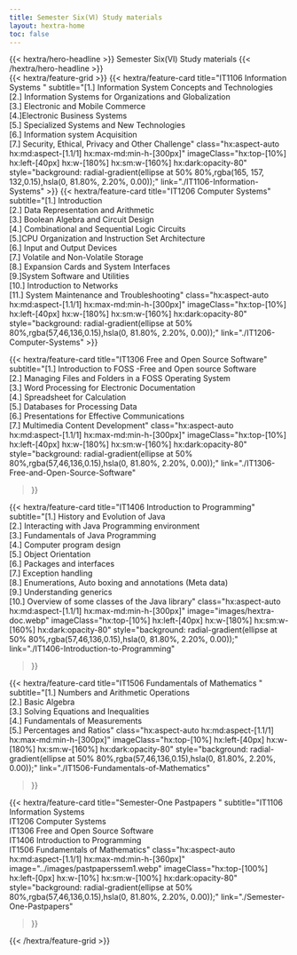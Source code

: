 ```yaml
---
title: Semester Six(Ⅵ) Study materials
layout: hextra-home
toc: false
---
```


<div class="hx:mt-6 hx:mb-6 hx:mx-auto">
{{< hextra/hero-headline >}}
  Semester Six(Ⅵ) Study materials
{{< /hextra/hero-headline >}}
</div>

<div class="hx:mt-6"></div>
{{< hextra/feature-grid >}}
<!--semester One-->
  {{< hextra/feature-card
    title="IT1106 Information Systems "
    subtitle="[1.] Information System Concepts and Technologies <br>[2.] Information Systems for Organizations and Globalization  <br>[3.] Electronic and Mobile Commerce <br>[4.]Electronic Business Systems <br>[5.] Specialized Systems and New Technologies <br> [6.] Information system Acquisition <br> [7.] Security, Ethical, Privacy and Other Challenge"
    class="hx:aspect-auto hx:md:aspect-[1.1/1] hx:max-md:min-h-[300px]"
    imageClass="hx:top-[10%] hx:left-[40px] hx:w-[180%] hx:sm:w-[160%] hx:dark:opacity-80"
    style="background: radial-gradient(ellipse at 50% 80%,rgba(165, 157, 132,0.15),hsla(0, 81.80%, 2.20%, 0.00));"
    link="./IT1106-Information-Systems"
  >}}
<!--semester Two--> 
  {{< hextra/feature-card
    title="IT1206 Computer Systems"
    subtitle="[1.] Introduction <br>[2.] Data Representation and Arithmetic  <br>[3.] Boolean Algebra and Circuit Design  <br>[4.] Combinational and Sequential Logic Circuits <br>[5.]CPU Organization and Instruction Set Architecture <br>[6.] Input and Output Devices <br> [7.] Volatile and Non-Volatile Storage <br> [8.] Expansion Cards and System Interfaces <br> [9.]System Software and Utilities <br> [10.] Introduction to Networks <br> [11.] System Maintenance and Troubleshooting"
    class="hx:aspect-auto hx:md:aspect-[1.1/1] hx:max-md:min-h-[300px]"
    imageClass="hx:top-[10%] hx:left-[40px] hx:w-[180%] hx:sm:w-[160%] hx:dark:opacity-80"
    style="background: radial-gradient(ellipse at 50% 80%,rgba(57,46,136,0.15),hsla(0, 81.80%, 2.20%, 0.00));"
    link="./IT1206-Computer-Systems"
  >}}

<!--semester Three-->

  {{< hextra/feature-card
    title="IT1306 Free and Open Source Software"
    subtitle="[1.] Introduction to FOSS -Free and Open source Software <br>[2.] Managing Files and Folders in a FOSS Operating System  <br>[3.] Word Processing for Electronic Documentation <br> [4.] Spreadsheet for Calculation <br> [5.] Databases for Processing Data <br> [6.] Presentations for Effective Communications <br> [7.] Multimedia Content Development"
    class="hx:aspect-auto hx:md:aspect-[1.1/1] hx:max-md:min-h-[300px]"
    imageClass="hx:top-[10%] hx:left-[40px] hx:w-[180%] hx:sm:w-[160%] hx:dark:opacity-80"
    style="background: radial-gradient(ellipse at 50% 80%,rgba(57,46,136,0.15),hsla(0, 81.80%, 2.20%, 0.00));"
    link="./IT1306-Free-and-Open-Source-Software"
  >}}

<!--semester Four-->
  {{< hextra/feature-card
    title="IT1406 Introduction to Programming"
    subtitle="[1.] History and Evolution of Java <br> [2.] Interacting with Java Programming environment <br> [3.] Fundamentals of Java Programming <br>[4.] Computer program design <br> [5.] Object Orientation <br> [6.] Packages and interfaces <br> [7.] Exception handling <br> [8.] Enumerations, Auto boxing and annotations (Meta data) <br> [9.] Understanding generics <br> [10.] Overview of some classes of the Java library"
    class="hx:aspect-auto hx:md:aspect-[1.1/1] hx:max-md:min-h-[300px]"
    image="images/hextra-doc.webp"
    imageClass="hx:top-[10%] hx:left-[40px] hx:w-[180%] hx:sm:w-[160%] hx:dark:opacity-80"
    style="background: radial-gradient(ellipse at 50% 80%,rgba(57,46,136,0.15),hsla(0, 81.80%, 2.20%, 0.00));"
    link="./IT1406-Introduction-to-Programming"
  >}}

<!--semester Five-->
  {{< hextra/feature-card
    title="IT1506 Fundamentals of Mathematics "
    subtitle="[1.] Numbers and Arithmetic Operations <br>[2.] Basic Algebra <br>[3.] Solving Equations and Inequalities <br>[4.] Fundamentals of Measurements <br>[5.] Percentages and Ratios"
    class="hx:aspect-auto hx:md:aspect-[1.1/1] hx:max-md:min-h-[300px]"
    imageClass="hx:top-[10%] hx:left-[40px] hx:w-[180%] hx:sm:w-[160%] hx:dark:opacity-80"
    style="background: radial-gradient(ellipse at 50% 80%,rgba(57,46,136,0.15),hsla(0, 81.80%, 2.20%, 0.00));"
    link="./IT1506-Fundamentals-of-Mathematics"
  >}}
<!--semester Six-->

 {{< hextra/feature-card
    title="Semester-One Pastpapers "
    subtitle="IT1106 Information Systems <br>IT1206 Computer Systems <br>IT1306 Free and Open Source Software <br>IT1406 Introduction to Programming <br>IT1506 Fundamentals of Mathematics"
    class="hx:aspect-auto hx:md:aspect-[1.1/1] hx:max-md:min-h-[360px]"
    image="../images/pastpaperssem1.webp"
    imageClass="hx:top-[100%] hx:left-[0px] hx:w-[10%] hx:sm:w-[100%] hx:dark:opacity-80"
    style="background: radial-gradient(ellipse at 50% 80%,rgba(57,46,136,0.15),hsla(0, 81.80%, 2.20%, 0.00));"
    link="./Semester-One-Pastpapers"
  >}}
  
{{< /hextra/feature-grid >}}
